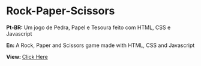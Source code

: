# Rock-Paper-Scissors

<p> <strong>Pt-BR: </strong>Um jogo de Pedra, Papel e Tesoura feito com HTML, CSS e Javascript</p>
<p> <strong>En: </strong>A Rock, Paper and Scissors game made with HTML, CSS and Javascript
</p>
<p > <strong>View: </strong> <a href="https://leoaoun.github.io/Stopwatch-Cronometro/" target="_blank"> Click Here</p>
<br>
<div align="center">


  
</div>
